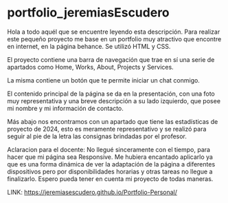 # portfolio_jeremiasEscudero

Hola a todo aquél que se encuentre leyendo esta descripción.
Para realizar este pequeño proyecto me base en un portfolio muy atractivo que encontre en internet, en la página behance. Se utilizó HTML y CSS.

El proyecto contiene una barra de navegación que trae en sí una serie de apartados como Home, Works, About, Projects y Services.

La misma contiene un botón que te permite iniciar un chat conmigo.

El contenido principal de la página se da en la presentación, con una foto muy representativa y una breve descripción a su lado izquierdo, que posee mi nombre y mi información de contacto.

Más abajo nos encontramos con un apartado que tiene las estadísticas de proyecto de 2024, esto es meramente representativo y se realizó para seguir al pie de la letra las consignas brindadas por el profesor.

Aclaracion para el docente: No llegué sinceramente con el tiempo, para hacer que mi página sea Responsive. Me hubiera encantado aplicarlo ya que es una forma dinámica de ver la adaptación de la página a diferentes dispositivos pero por disponibilidades horarias y otras tareas no llegue a finalizarlo. Espero pueda tener en cuenta mi proyecto de todas maneras.


LINK:
https://jeremiasescudero.github.io/Portfolio-Personal/